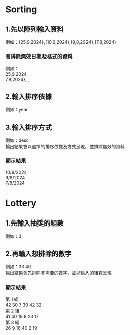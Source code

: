 # Sorting
## 1.先以陣列輸入資料  
例如：{25,9,2024},{10,9,2024},{9,8,2024},{7,8,2024}  
### 會排除無效日期及格式的資料  
例如：  
25,9,2024  
7,8,2024},,,
## 2.輸入排序依據  
例如：year  
## 3.輸入排序方式  
例如：desc  
輸出結果會以選擇的排序依據及方式呈現，並排除無效的資料  
### 顯示結果  
10/9/2024  
9/8/2024  
7/8/2024  

# Lottery  
## 1.先輸入抽獎的組數  
例如：3  
## 2.再輸入想排除的數字  
例如：33 49  
輸出結果會先排除不需要的數字，並以輸入的組數呈現  
### 顯示結果  
第 1 組  
42 30 7 30 42 32   
第 2 組  
41 40 19 9 23 17   
第 3 組  
26 9 16 40 2 19   

